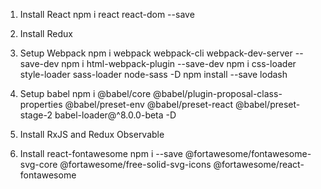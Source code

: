1. Install React
npm i react react-dom --save

2. Install Redux

3. Setup Webpack
npm i webpack webpack-cli webpack-dev-server --save-dev
npm i html-webpack-plugin --save-dev
npm i css-loader style-loader sass-loader node-sass -D
npm install --save lodash

4. Setup babel
npm i @babel/core @babel/plugin-proposal-class-properties @babel/preset-env @babel/preset-react @babel/preset-stage-2 babel-loader@^8.0.0-beta -D

5. Install RxJS and Redux Observable

6. Install react-fontawesome
 npm i --save @fortawesome/fontawesome-svg-core @fortawesome/free-solid-svg-icons @fortawesome/react-fontawesome
